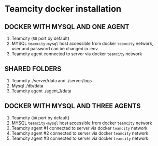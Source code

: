 # Teamcity docker installation

DOCKER WITH MYSQL AND ONE AGENT
------------
1. Teamcity (`80` port by default)
2. MYSQL `teamcity-mysql` host accessible from docker `teamcity` network, user and password can be changed in .env
3. Teamcity agent connected to server via docker `teamcity` network


SHARED FOLDERS
------------
1. Teamcity ./server/data and ./server/logs
2. Mysql ./db/data
3. Teamcity agent ./agent_1/data


DOCKER WITH MYSQL AND THREE AGENTS
------------
1. Teamcity (`80` port by default)
2. MYSQL `teamcity-mysql` host accessible from docker `teamcity` network
3. Teamcity agent #1 connected to server via docker `teamcity` network
3. Teamcity agent #2 connected to server via docker `teamcity` network
3. Teamcity agent #3 connected to server via docker `teamcity` network

